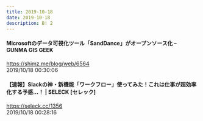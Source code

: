 ```yaml
---
title: 2019-10-18
date: 2019-10-18
description: B! 2
---
```


#### Microsoftのデータ可視化ツール「SandDance」がオープンソース化 – GUNMA GIS GEEK
https://shimz.me/blog/web/6564<br>
2019/10/18 00:30:06<br>


#### 【速報】Slackの神・新機能「ワークフロー」使ってみた！これは仕事が超効率化する予感…！ | SELECK [セレック]
https://seleck.cc/1356<br>
2019/10/18 00:28:16<br>


